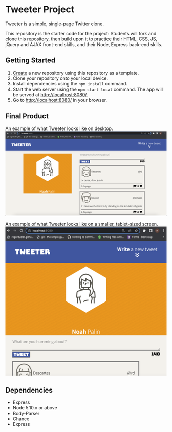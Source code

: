 # Tweeter Project

Tweeter is a simple, single-page Twitter clone.

This repository is the starter code for the project: Students will fork and clone this repository, then build upon it to practice their HTML, CSS, JS, jQuery and AJAX front-end skills, and their Node, Express back-end skills.

## Getting Started

1. [Create](https://docs.github.com/en/repositories/creating-and-managing-repositories/creating-a-repository-from-a-template) a new repository using this repository as a template.
2. Clone your repository onto your local device.
3. Install dependencies using the `npm install` command.
3. Start the web server using the `npm start local` command. The app will be served at <http://localhost:8080/>.
4. Go to <http://localhost:8080/> in your browser.

## Final Product

An example of what Tweeter looks like on desktop.
![An example of what Tweeter looks like on desktop.](https://github.com/NoahPalin/tweeter/blob/786a24f63f505e1968bce29d9cdf60ae080e3fa0/public/images/desktop-homepage.png)

An example of what Tweeter looks like on a smaller, tablet-sized screen.
![An example of what Tweeter looks like on a smaller, tablet-sized screen.](https://github.com/NoahPalin/tweeter/blob/786a24f63f505e1968bce29d9cdf60ae080e3fa0/public/images/table-homepage.png)

## Dependencies

- Express
- Node 5.10.x or above
- Body-Parser
- Chance
- Express
